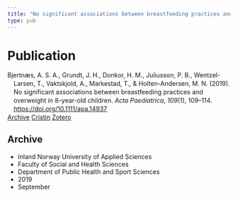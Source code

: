 ```yaml
---
title: "No significant associations between breastfeeding practices and overweight in 8-year-old children"
type: pub
---
```

<h1>Publication</h1>
<article id="csl-bib-container-XXQ28Y2Y" class="csl-bib-container">
  <div class="csl-bib-body" style="line-height: 1.35; padding-left: 1em; text-indent:-1em;">
  <div class="csl-entry">Bjertn&#xE6;s, A. S. A., Grundt, J. H., Donkor, H. M., Juliusson, P. B., Wentzel-Larsen, T., Vaktskjold, A., Markestad, T., &amp; Holten-Andersen, M. N. (2019). No significant associations between breastfeeding practices and overweight in 8-year-old children. <i>Acta Paediatrica</i>, <i>109</i>(1), 109&#x2013;114. <a href="https://doi.org/10.1111/apa.14937">https://doi.org/10.1111/apa.14937</a></div>
</div>
  <div class="csl-bib-buttons">
    <a href="#taxonomy-article-XXQ28Y2Y" class="csl-bib-button">Archive</a>
    <a href="https://app.cristin.no/results/show.jsf?id=1726429" alt="Cristin URL" class="csl-bib-button">Cristin</a>
    <a href="http://zotero.org/groups/5022929/items/XXQ28Y2Y" alt="Zotero URL" class="csl-bib-button">Zotero</a>
  </div>
  <div id="csl-bib-meta-container-XXQ28Y2Y"></div>
</article>
<div id="csl-bib-meta-XXQ28Y2Y" class="csl-bib-meta">
  <article id="taxonomy-article-XXQ28Y2Y" class="taxonomy-article">
    <h1>Archive</h1>
    <ul>
      <li>Inland Norway University of Applied Sciences</li>
      <li>Faculty of Social and Health Sciences</li>
      <li>Department of Public Health and Sport Sciences</li>
      <li>2019</li>
      <li>September</li>
    </ul>
  </article>
</div>
